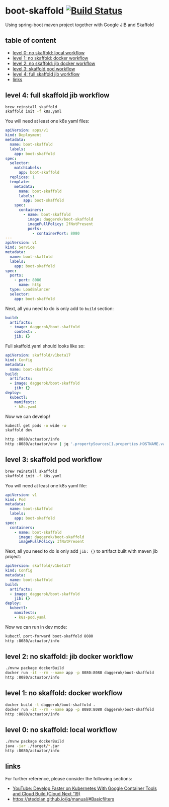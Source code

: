 # boot-skaffold [![Build Status](https://travis-ci.org/daggerok/boot-skaffold.svg?branch=master)](https://travis-ci.org/daggerok/boot-skaffold)
Using spring-boot maven project together with Google JIB and Skaffold

## table of content
* [level 0: no skaffold: local workflow](#level-0-no-skaffold-local-workflow)
* [level 1: no skaffold: docker workflow](#level-1-no-skaffold-docker-workflow)
* [level 2: no skaffold: jib docker workflow](#level-2-no-skaffold-jib-docker-workflow)
* [level 3: skaffold pod workflow](#level-3-skaffold-pod-workflow)
* [level 4: full skaffold jib workflow](#level-4-full-skaffold-jib-workflow)
* [links](#links)

## level 4: full skaffold jib workflow

```bash
brew reinstall skaffold
skaffold init -f k8s.yaml
```

You will need at least one k8s yaml files:

```yaml
apiVersion: apps/v1
kind: Deployment
metadata:
  name: boot-skaffold
  labels:
    app: boot-skaffold
spec:
  selector:
    matchLabels:
      app: boot-skaffold
  replicas: 1
  template:
    metadata:
      name: boot-skaffold
      labels:
        app: boot-skaffold
    spec:
      containers:
        - name: boot-skaffold
          image: daggerok/boot-skaffold
          imagePullPolicy: IfNotPresent
          ports:
            - containerPort: 8080
---
apiVersion: v1
kind: Service
metadata:
  name: boot-skaffold
  labels:
    app: boot-skaffold
spec:
  ports:
    - port: 8080
      name: http
  type: LoadBalancer
  selector:
    app: boot-skaffold
```

Next, all you need to do is only add to `build` section:

```yaml
build:
  artifacts:
  - image: daggerok/boot-skaffold
    context: .
    jib: {}
```

Full skaffold.yaml should looks like so:

```yaml
apiVersion: skaffold/v1beta17
kind: Config
metadata:
  name: boot-skaffold
build:
  artifacts:
  - image: daggerok/boot-skaffold
    jib: {}
deploy:
  kubectl:
    manifests:
    - k8s.yaml
```

Now we can develop!

```bash
kubectl get pods -o wide -w 
skaffold dev
```

```bash
http :8080/actuator/info
http :8080/actuator/env | jq '.propertySources[].properties.HOSTNAME.value' 
```

## level 3: skaffold pod workflow

```bash
brew reinstall skaffold
skaffold init -f k8s.yaml
```

You will need at least one k8s yaml file:

```yaml
apiVersion: v1
kind: Pod
metadata:
  name: boot-skaffold
  labels:
    app: boot-skaffold
spec:
  containers:
    - name: boot-skaffold
      image: daggerok/boot-skaffold
      imagePullPolicy: IfNotPresent
```

Next, all you need to do is only add `jib: {}` to artifact built with maven jib project:

```yaml
apiVersion: skaffold/v1beta17
kind: Config
metadata:
  name: boot-skaffold
build:
  artifacts:
  - image: daggerok/boot-skaffold
    jib: {}
deploy:
  kubectl:
    manifests:
    - k8s-pod.yaml
```

Now we can run in dev mode:

```bash
kubectl port-forward boot-skaffold 8080
http :8080/actuator/info
```

## level 2: no skaffold: jib docker workflow

```bash
./mvnw package dockerBuild
docker run -it --rm --name app -p 8080:8080 daggerok/boot-skaffold
http :8080/actuator/info
```

## level 1: no skaffold: docker workflow

```bash
docker build -t daggerok/boot-skaffold .
docker run -it --rm --name app -p 8080:8080 daggerok/boot-skaffold
http :8080/actuator/info
```

## level 0: no skaffold: local workflow

```bash
./mvnw package dockerBuild
java -jar ./target/*.jar
http :8080/actuator/info
```

## links
For further reference, please consider the following sections:

* [YouTube: Develop Faster on Kubernetes With Google Container Tools and Cloud Build (Cloud Next '19)](https://www.youtube.com/watch?v=TYx0BTyFtmc)
* https://stedolan.github.io/jq/manual/#Basicfilters
<!--
* [Official Apache Maven documentation](https://maven.apache.org/guides/index.html)
* [Spring Boot Maven Plugin Reference Guide](https://docs.spring.io/spring-boot/docs/2.2.0.RELEASE/maven-plugin/)
* [Coroutines section of the Spring Framework Documentation](https://docs.spring.io/spring/docs/5.2.0.RELEASE/spring-framework-reference/languages.html#coroutines)
* [Spring Boot Actuator](https://docs.spring.io/spring-boot/docs/2.2.0.RELEASE/reference/htmlsingle/#production-ready)
* [Spring Configuration Processor](https://docs.spring.io/spring-boot/docs/2.2.0.RELEASE/reference/htmlsingle/#configuration-metadata-annotation-processor)
* [Spring Boot DevTools](https://docs.spring.io/spring-boot/docs/2.2.0.RELEASE/reference/htmlsingle/#using-boot-devtools)
* [Building a RESTful Web Service with Spring Boot Actuator](https://spring.io/guides/gs/actuator-service/)
-->
